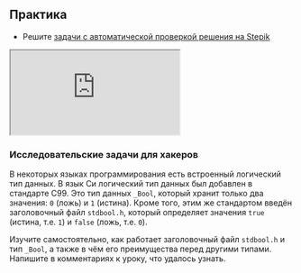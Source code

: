 ## Практика

- Решите [задачи с автоматической проверкой решения на Stepik](https://stepik.org/lesson/57210/step/1)

<div class="lessonStepikBlock">
    <iframe src="https://stepik.org/lesson/57210/step/1"></iframe>
</div>

### Исследовательские задачи для хакеров

В некоторых языках программирования есть встроенный логический тип данных. В язык Си логический тип данных был добавлен в стандарте C99. 
Это тип данных `_Bool`, который хранит только два значения: `0` (ложь) и `1` (истина). Кроме того, этим же стандартом введён заголовочный файл `stdbool.h`, который определяет значения `true` (истина, т.е. `1`) и `false` (ложь, т.е. `0`).
 
Изучите самостоятельно, как работает заголовочный файл `stdbool.h` и тип `_Bool`, а также в чём его преимущества перед другими типами. Напишите в комментариях к уроку, что удалось узнать.

